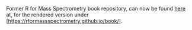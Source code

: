 Former R for Mass Spectrometry book repository, can now be found 
[here](https://github.com/rformassspectrometry/book) at, for the 
rendered version under [https://rformassspectrometry.github.io/book/].
